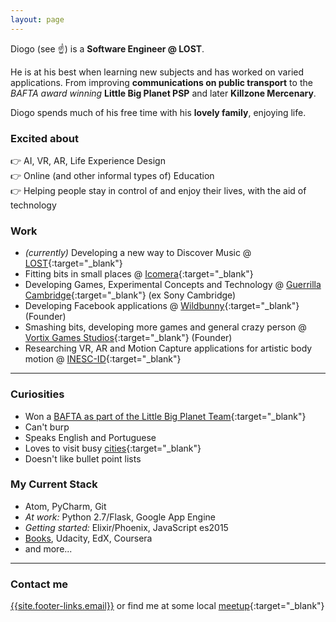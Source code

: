 ```yaml
---
layout: page
---
```


Diogo (see :point_up:) is a **Software Engineer @ LOST**.

He is at his best when learning new subjects and has worked on varied applications.
From improving **communications on public transport** to the _BAFTA award winning_
**Little Big Planet PSP** and later **Killzone Mercenary**.

Diogo spends much of his free time with his **lovely family**, enjoying life.

### Excited about

:point_right: AI, VR, AR, Life Experience Design  
:point_right: Online (and other informal types of) Education  
:point_right: Helping people stay in control of and enjoy their lives, with
the aid of technology  

### Work

* *(currently)* Developing a new way to Discover Music @
[LOST](http://lost.am/){:target="_blank"}
* Fitting bits in small places @ [Icomera](http://www.icomera.com/){:target="_blank"}
* Developing Games, Experimental Concepts and Technology @
[Guerrilla Cambridge](http://www.worldwidestudios.net/cambridge){:target="_blank"}
(ex Sony Cambridge)
* Developing Facebook applications @ [Wildbunny](http://wildbunny.co.uk/){:target="_blank"}
(Founder)
* Smashing bits, developing more games and general crazy person
@ [Vortix Games Studios](http://blog.vortixgames.com/){:target="_blank"} (Founder)
* Researching VR, AR and Motion Capture applications for artistic body motion @
[INESC-ID](http://www.inesc-id.pt/){:target="_blank"}

-----

### Curiosities

* Won a [BAFTA as part of the Little Big Planet Team](http://www.bafta.org/games/awards/2010-winners-nominees,2475,BA.html){:target="_blank"}
* Can't burp
* Speaks English and Portuguese
* Loves to visit busy [cities](http://en.wikipedia.org/wiki/London){:target="_blank"}
* Doesn't like bullet point lists

### My Current Stack

* Atom, PyCharm, Git  
* _At work:_ Python 2.7/Flask, Google App Engine
* _Getting started:_ Elixir/Phoenix, JavaScript es2015  
* [Books](https://www.goodreads.com/DiogoSnows), Udacity, EdX, Coursera  
* and more...

-----

### Contact me

[{{site.footer-links.email}}](mailto:{{site.footer-links.email}})
or find me at some local
[meetup](http://www.meetup.com/members/11995734/){:target="_blank"}

